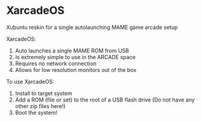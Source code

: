 # XarcadeOS
Xubuntu reskin for a single autolaunching MAME game arcade setup

XarcadeOS:
1) Auto launches a single MAME ROM from USB
3) Is extremely simple to use in the ARCADE space
5) Requires no network connection
6) Allows for low resolution monitors out of the box

To use XarcadeOS:
1) Install to target system
2) Add a ROM (file or set) to the root of a USB flash drive (Do not have any other zip files here!)
3) Boot the system!

